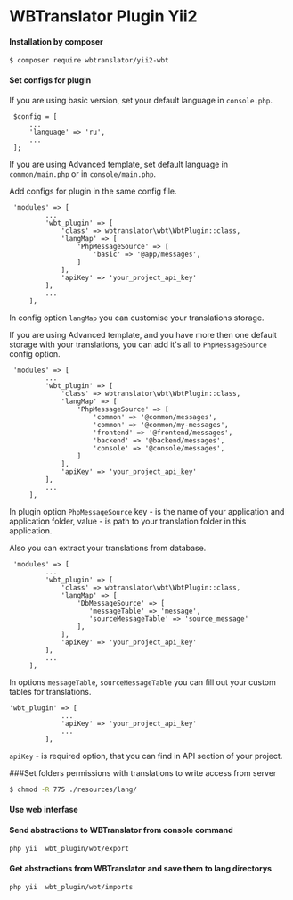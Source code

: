 # WBTranslator Plugin Yii2
#### Installation by composer
```console
$ composer require wbtranslator/yii2-wbt
```
#### Set configs for plugin

If you are using basic version, set your default language in `console.php`.

```
 $config = [
     ...
     'language' => 'ru',
     ...
 ];
```
If you are using Advanced template, set default language in `common/main.php` or in `console/main.php`.

Add configs for plugin in the same config file. 
```
 'modules' => [
         ...
         'wbt_plugin' => [
             'class' => wbtranslator\wbt\WbtPlugin::class,
             'langMap' => [
                 'PhpMessageSource' => [
                     'basic' => '@app/messages',
                 ]
             ],
             'apiKey' => 'your_project_api_key'
         ],
         ...
     ],
```
In config option `langMap` you can customise your translations storage.

If you are using Advanced template, and you have more then one default storage with your translations, you can add it's 
all to `PhpMessageSource` config option.

```
 'modules' => [
         ...
         'wbt_plugin' => [
             'class' => wbtranslator\wbt\WbtPlugin::class,
             'langMap' => [
                 'PhpMessageSource' => [
                     'common' => '@common/messages',
                     'common' => '@common/my-messages',
                     'frontend' => '@frontend/messages',
                     'backend' => '@backend/messages',
                     'console' => '@console/messages',
                 ]
             ],
             'apiKey' => 'your_project_api_key'
         ],
         ...
     ],
```

In plugin option `PhpMessageSource` key - is the name of your application and application folder, value - is path to your
translation folder in this application.

Also you can extract your translations from database.

```
 'modules' => [
         ...
         'wbt_plugin' => [
             'class' => wbtranslator\wbt\WbtPlugin::class,
             'langMap' => [
                 'DbMessageSource' => [
                    'messageTable' => 'message',
                    'sourceMessageTable' => 'source_message'
                 ],
             ],
             'apiKey' => 'your_project_api_key'
         ],
         ...
     ],
```
In options `messageTable`, `sourceMessageTable` you can fill out your custom tables for translations. 

```
'wbt_plugin' => [
             ...
             'apiKey' => 'your_project_api_key'
             ...
         ],
```
`apiKey` - is required option, that you can find in API section of your project.

###Set folders permissions with translations to write access from server
```sh
$ chmod -R 775 ./resources/lang/
```

#### Use web interfase
#### Send abstractions to WBTranslator from console command 
```	
php yii  wbt_plugin/wbt/export
```


#### Get abstractions from WBTranslator and save them to lang directorys
```	
php yii  wbt_plugin/wbt/imports
```
